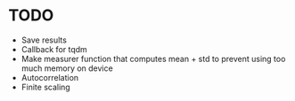 # TODO

- Save results
- Callback for tqdm
- Make measurer function that computes mean + std to prevent using too much memory on device
- Autocorrelation
- Finite scaling
